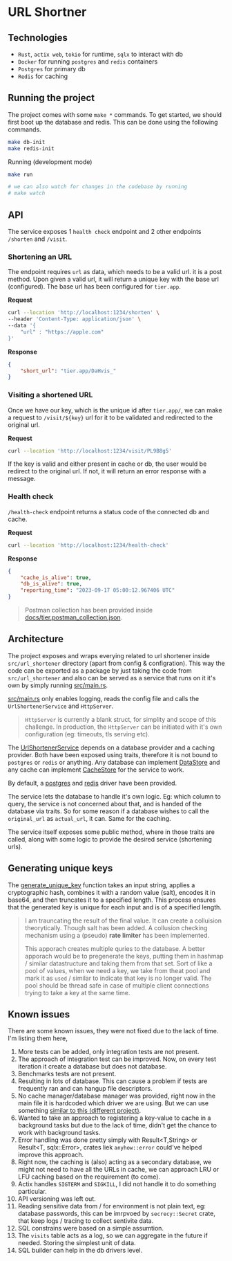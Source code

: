 # URL Shortner

## Technologies

- `Rust`, `actix web`, `tokio` for runtime, `sqlx` to interact with db
- `Docker` for running `postgres` and `redis` containers
- `Postgres` for primary db
- `Redis` for caching

## Running the project

The project comes with some `make *` commands. To get started, we should first boot up the database and redis.
This can be done using the following commands.

```bash
make db-init
make redis-init
```

Running (development mode)

```bash
make run

# we can also watch for changes in the codebase by running
# make watch
```

## API

The service exposes 1 `health check` endpoint and 2 other endpoints `/shorten` and `/visit`.  

### Shortening an URL

The endpoint requires `url` as data, which needs to be a valid url. it is a post method. Upon given a valid url, it will return
a unique key with the base url (configured). The base url has been configured for `tier.app`.

**Request**

```bash
curl --location 'http://localhost:1234/shorten' \
--header 'Content-Type: application/json' \
--data '{
    "url" : "https://apple.com"
}'
```

**Response**

```json
{
    "short_url": "tier.app/DaHvis_"
}
```

### Visiting a shortened URL

Once we have our key, which is the unique id after `tier.app/`, we can make a request to `/visit/${key}` url
for it to be validated and redirected to the original url.

**Request** 

```bash
curl --location 'http://localhost:1234/visit/PL9B8g5'
```

If the key is valid and either present in cache or db, the user would be redirect to the original url. If not, it will return 
an error response with a message.

### Health check

`/health-check` endpoint returns a status code of the connected db and cache.

**Request** 

```bash
curl --location 'http://localhost:1234/health-check'
```

**Response**

```json
{
    "cache_is_alive": true,
    "db_is_alive": true,
    "reporting_time": "2023-09-17 05:00:12.967406 UTC"
}
```

> Postman collection has been provided inside [docs/tier.postman_collection.json](docs/tier.postman_collection.json).


## Architecture

The project exposes and wraps everying related to url shortener inside `src/url_shortener` directory (apart from config & configration). This way the code can be exported as a package by just taking the code from `src/url_shortener` and also
can be served as a service that runs on it it's own by simply running [src/main.rs](src/main.rs).  

[src/main.rs](src/main.rs) only enables logging, reads the config file and calls the `UrlShortenerService` and `HttpServer`.  

> `HttpServer` is currently a blank struct, for simplity and scope of this challenge. In production, the `HttpServer`
> can be initiated with it's own configuration (eg: timeouts, tls serving etc).

The [UrlShortenerService](src/url_shortener/service.rs) depends on a database provider and a caching provider. Both have been exposed using traits, therefore it is not bound to `postgres` or `redis` or anything. Any database can implement [DataStore](https://github.com/thearyanahmed/urlshortner/blob/6faaf4ed289673e3b261dfe9a2fecb8ff5080a52/src/url_shortener/service.rs#L24) and any cache can
implement [CacheStore](https://github.com/thearyanahmed/urlshortner/blob/6faaf4ed289673e3b261dfe9a2fecb8ff5080a52/src/url_shortener/service.rs#L33) for the service to work.

By default, a [postgres](src/url_shortener/db/postgres.rs) and [redis](src/url_shortener/cache/redis.rs) driver have been provided.

The service lets the database to handle it's own logic. Eg: which column to query, the service is not concerned about that, and is
handed of the database via traits. So for some reason if a database wishes to call the `original_url` as `actual_url`, it can. Same for the caching.

The service itself exposes some public method, where in those traits are called, along with some logic to provide the desired
service (shortening urls).

## Generating unique keys

The [generate_unique_key](https://github.com/thearyanahmed/urlshortner/blob/b99ec0e6db53d35e595e2a43adc4567642cb363c/src/url_shortener/service.rs#L137-L159) function takes an input string, applies a cryptographic hash, combines it with a random value (salt), encodes it in base64, and then truncates it to a specified length. This process ensures that the generated key is unique for each input and is of a specified length.

> I am trauncating the result of the final value. It can create a colluision theorytically. Though salt has been added. A collusion
> checking mechanism using a (pseudo) **rate limiter** has been implemented.  
>
> This apporach creates multiple quries to the database. A better apporach would be to pregenerate the keys, putting them in hashmap / similar datastructure and taking them from that set. Sort of like a pool of values, when we need a key, we take from
> theat pool and mark it as `used` / similar to indicate that key is no longer valid. 
> The pool should be thread safe in case of multiple client connections trying to take a key at the same time. 

## Known issues

There are some known issues, they were not fixed due to the lack of time. I'm listing them here,

1. More tests can be added, only integration tests are not present.
2. The approach of integration test can be improved. Now, on every test iteration it create a database but does not database. 
3. Benchmarks tests are not present.
4. Resulting in lots of database. This can cause a problem if tests are frequently ran and can hangup file descriptors.
5. No cache manager/database manager was provided, right now in the main file it is hardcoded which driver we are using. But we can use something [similar to this (different project)](https://github.com/thearyanahmed/lucy/blob/29f3c2547837c213a4973844e758c5722fe2364b/src/lib.rs#L33-L38).
6. Wanted to take an approach to registering a key-value to cache in a background tasks but due to the lack of time, didn't get the chance to work with background tasks.
7. Error handling was done pretty simply with Result<T,String> or Result<T, sqlx::Error>, crates liek `anyhow::error` could've helped improve this approach.
8. Right now, the caching is (also) acting as a secondary database, we might not need to have all the URLs in cache, we can approach LRU or LFU caching based on the requirement (to come).
9. Actix handles `SIGTERM` and `SIGKILL`, I did not handle it to do something particular.
10. API versioning was left out.
11. Reading sensitive data from / for environment is not plain text, eg: database passwords, this can be imrpvoed by `secrecy::Secret` crate, that keep logs / tracing to collect sentivite data.
12. SQL constrains were based on a simple assumtion.
13. The `visits` table acts as a log, so we can aggregate in the future if needed. Storing the simplest unit of data.
14. SQL builder can help in the db drivers level.  

